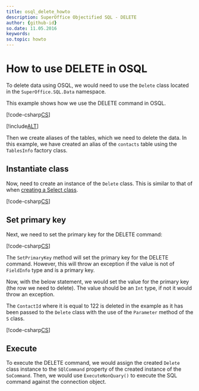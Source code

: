 ```yaml
---
title: osql_delete_howto
description: SuperOffice Objectified SQL - DELETE
author: {github-id}
so.date: 11.05.2016
keywords:
so.topic: howto
---
```


# How to use DELETE in OSQL

To delete data using OSQL, we would need to use the `Delete` class located in the `SuperOffice.SQL.Data` namespace.

This example shows how we use the DELETE command in OSQL.

[!code-csharp[CS](includes/delete-1.cs)]

[!include[ALT](includes/setup.md)]

Then we create aliases of the tables, which we need to delete the data. In this example, we have created an alias of the `contacts` table using the `TablesInfo` factory class.

## Instantiate class

Now, need to create an instance of the `Delete` class. This is similar to that of when [creating a Select class][2].

[!code-csharp[CS](includes/delete-1.cs?range=26)]

## Set primary key

Next, we need to set the primary key for the DELETE command:

[!code-csharp[CS](includes/delete-1.cs?range=28)]

The `SetPrimaryKey` method will set the primary key for the DELETE command. However, this will throw an exception if the value is not of `FieldInfo` type and is a primary key.

Now, with the below statement, we would set the value for the primary key (the row we need to delete). The value should be an `Int` type, if not it would throw an exception.

The `ContactId` where it is equal to 122 is deleted in the example as it has been passed to the `Delete` class with the use of the `Parameter` method of the `S` class.

[!code-csharp[CS](includes/delete-1.cs?range=29)]

## Execute

To execute the DELETE command, we would assign the created `Delete` class instance to the `SQlCommand` property of the created instance of the `SoCommand`. Then, we would use `ExecuteNonQuary()` to execute the SQL command against the connection object.

<!-- Referenced links -->
[2]: using-select.md
